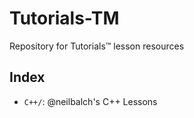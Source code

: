 # Tutorials-TM

Repository for Tutorials™ lesson resources

## Index

- `C++/`: @neilbalch's C++ Lessons
